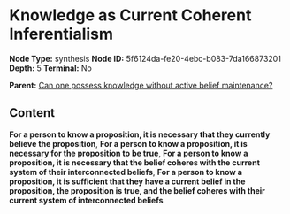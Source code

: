 # Knowledge as Current Coherent Inferentialism

**Node Type:** synthesis
**Node ID:** 5f6124da-fe20-4ebc-b083-7da166873201
**Depth:** 5
**Terminal:** No

**Parent:** [Can one possess knowledge without active belief maintenance?](can-one-possess-knowledge-without-active-belief-maintenance-antithesis-de2a960c-77a1-4522-8138-becf7ee58770.md)

## Content

**For a person to know a proposition, it is necessary that they currently believe the proposition**, **For a person to know a proposition, it is necessary for the proposition to be true**, **For a person to know a proposition, it is necessary that the belief coheres with the current system of their interconnected beliefs**, **For a person to know a proposition, it is sufficient that they have a current belief in the proposition, the proposition is true, and the belief coheres with their current system of interconnected beliefs**
